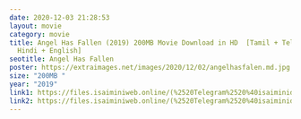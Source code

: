 ```yaml
---
date: 2020-12-03 21:28:53
layout: movie
category: movie
title: Angel Has Fallen (2019) 200MB Movie Download in HD  [Tamil + Telugu +
  Hindi + English]
seotitle: Angel Has Fallen
poster: https://extraimages.net/images/2020/12/02/angelhasfalen.md.jpg
size: "200MB "
year: "2019"
link1: https://files.isaiminiweb.online/(%2520Telegram%2520%40isaiminidownload%2520)%2520%2520-%2520Angel%2520Has%2520Fallen%2520(2019)%2520%5BBDRip%2520-%2520%5BTamil%2520%2B%2520Telugu%5D%2520-%2520x264%2520-%2520MP3%2520-%2520400MB%5D.mkv?rootId=0ACyoBoGqNNHEUk9PVA
link2: https://files.isaiminiweb.online/(%2520Telegram%2520%40isaiminidownload%2520)%2520%2520-%2520Angel%2520Has%2520Fallen%2520(2019)%2520%5BBDRip%2520-%2520%5BTamil%2520%2B%2520Telugu%5D%2520-%2520x264%2520-%2520MP3%2520-%2520400MB%5D.mkv?rootId=0ACyoBoGqNNHEUk9PVA
---
```

